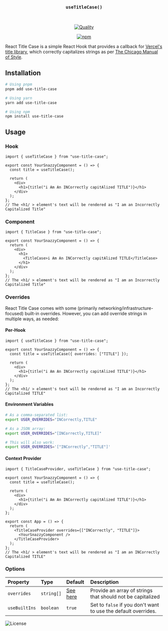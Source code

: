 <div align="center">
    <br/>
    <h3><code>useTitleCase()</code></h3>
    <br/>

[![Quality](https://img.shields.io/github/workflow/status/thatmattlove/use-title-case/Quality?label=Quality&style=for-the-badge)](https://github.com/thatmattlove/use-title-case/actions?query=workflow%3A%Quality%22)

[![npm](https://img.shields.io/npm/v/use-title-case?style=for-the-badge)](https://npmjs.com/package/use-title-case)

</div>

React Title Case is a simple React Hook that provides a callback for [Vercel's title library](https://github.com/vercel/title), which correctly capitalizes strings as per [The Chicago Manual of Style](http://www.chicagomanualofstyle.org/home.html).

## Installation

```bash
# Using pnpm
pnpm add use-title-case

# Using yarn
yarn add use-title-case

# Using npm
npm install use-title-case
```

## Usage

### Hook

```tsx
import { useTitleCase } from "use-title-case";

export const YourSnazzyComponent = () => {
  const title = useTitleCase();

  return (
    <div>
      <h1>{title("i Am An INCorrectly capitAlized TITLE")}</h1>
    </div>
  );
};
// The <h1/ > element's text will be rendered as "I am an Incorrectly Capitalized Title"
```

### Component

```tsx
import { TitleCase } from "use-title-case";

export const YourSnazzyComponent = () => {
  return (
    <div>
      <h1>
        <TitleCase>i Am An INCorrectly capitAlized TITLE</TitleCase>
      </h1>
    </div>
  );
};
// The <h1/ > element's text will be rendered as "I am an Incorrectly Capitalized Title"
```

### Overrides

React Title Case comes with some (primarily networking/infrastructure-focused) built-in overrides. However, you can add override strings in multiple ways, as needed:

#### Per-Hook

```tsx
import { useTitleCase } from "use-title-case";

export const YourSnazzyComponent = () => {
  const title = useTitleCase({ overrides: ["TITLE"] });

  return (
    <div>
      <h1>{title("i Am An INCorrectly capitAlized TITLE")}</h1>
    </div>
  );
};
// The <h1/ > element's text will be rendered as "I am an Incorrectly Capitalized TITLE"
```

#### Environment Variables

```bash
# As a comma-separated list:
export USER_OVERRIDES="INCorrectly,TITLE"

# As a JSON array:
export USER_OVERRIDES="[INCorrectly,TITLE]"

# This will also work:
export USER_OVERRIDES='["INCorrectly","TITLE"]'
```

#### Context Provider

```tsx
import { TitleCaseProvider, useTitleCase } from "use-title-case";

export const YourSnazzyComponent = () => {
  const title = useTitleCase();

  return (
    <div>
      <h1>{title("i Am An INCorrectly capitAlized TITLE")}</h1>
    </div>
  );
};

export const App = () => {
  return (
    <TitleCaseProvider overrides={["INCorrectly", "TITLE"]}>
      <YourSnazzyComponent />
    </TitleCaseProvider>
  );
};
// The <h1/ > element's text will be rendered as "I am an INCorrectly Capitalized TITLE"
```

### Options

| Property      | Type       | Default                                                                                      | Description                                                    |
| :------------ | :--------- | :------------------------------------------------------------------------------------------- | :------------------------------------------------------------- |
| `overrides`   | `string[]` | [See here](https://github.com/thatmattlove/use-title-case/blob/main/src/builtInOverrides.ts) | Provide an array of strings that should not be capitalized     |
| `useBuiltIns` | `boolean`  | `true`                                                                                       | Set to `false` if you don't want to use the default overrides. |

![License](https://img.shields.io/github/license/thatmattlove/use-title-case?color=%23000&style=for-the-badge)
